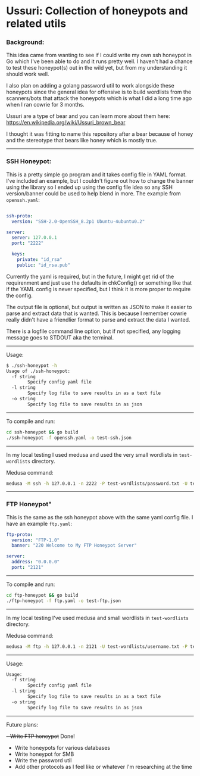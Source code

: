 # Ussuri: Collection of honeypots and related utils

### Background:

This idea came from wanting to see if I could write my own ssh honeypot in Go which I've been able to do and it runs pretty well.
I haven't had a chance to test these honeypot(s) out in the wild yet, but from my understanding it should work well.

I also plan on adding a golang password util to work alongside these honeypots since the general idea for offensive is to build
wordlists from the scanners/bots that attack the honeypots which is what I did a long time ago when I ran cowrie for 3 months.

Ussuri are a type of bear and you can learn more about them here: https://en.wikipedia.org/wiki/Ussuri_brown_bear

I thought it was fitting to name this repository after a bear because of honey and the stereotype that bears like honey which is mostly true.

------

### SSH Honeypot:

This is a pretty simple go program and it takes config file in YAML format. I've included an example, but I couldn't figure out how to change the banner using the library so I ended up using the config file idea so any SSH version/banner could be used to help blend in more. The example from `openssh.yaml`:

```yaml

ssh-proto:
  version: "SSH-2.0-OpenSSH_8.2p1 Ubuntu-4ubuntu0.2"

server:
  server: 127.0.0.1
  port: "2222"

  keys:
    private: "id_rsa"
    public: "id_rsa.pub"
```

Currently the yaml is required, but in the future, I might get rid of the requirenment and just use the defaults in chkConfig() or something like that if the YAML config is never specified, but I think it is more proper to require the config.

The output file is optional, but output is written as JSON to make it easier to parse and extract data that is wanted. This is because I remember cowrie really didn't have a friendlier format to parse and extract the data I wanted.

There is a logfile command line option, but if not specified, any logging message goes to STDOUT aka the terminal.

---

Usage:

```bash
$ ./ssh-honeypot -h
Usage of ./ssh-honeypot:
  -f string
        Specify config yaml file
  -l string
        Specify log file to save results in as a text file
  -o string
        Specify log file to save results in as json
```

---

To compile and run:

```bash
cd ssh-honeypot && go build
./ssh-honeypot -f openssh.yaml -o test-ssh.json
```

---

In my local testing I used medusa and used the very small wordlists in `test-wordlists` directory.

Medusa command:

```bash
medusa -M ssh -h 127.0.0.1 -n 2222 -P test-wordlists/password.txt -U test-wordlists/username.txt
```

------

### FTP Honeypot"

This is the same as the ssh honeypot above with the same yaml config file. I have an example `ftp.yaml`:

```yaml
ftp-proto:
  version: "FTP-1.0"
  banner: "220 Welcome to My FTP Honeypot Server"

server:
  address: "0.0.0.0"
  port: "2121"

```

------

To compile and run:

```bash
cd ftp-honeypot && go build
./ftp-honeypot -f ftp.yaml -o test-ftp.json
```

------

In my local testing I've used medusa and small wordlists in `test-wordlists` directory.

Medusa command:

```bash
medusa -M ftp -h 127.0.0.1 -n 2121 -U test-wordlists/username.txt -P test-wordlists/password.txt 
```

------

Usage:

```bash
Usage:
  -f string
        Specify config yaml file
  -l string
        Specify log file to save results in as a text file
  -o string
        Specify log file to save results in as json
```

------

Future plans:

~~- Write FTP honeypot~~ Done!
- Write honeypots for various databases
- Write honeypot for SMB
- Write the password util
- Add other protocols as I feel like or whatever I'm researching at the time